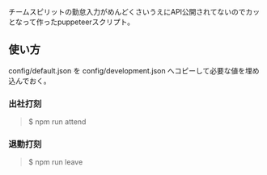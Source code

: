 チームスピリットの勤怠入力がめんどくさいうえにAPI公開されてないのでカッとなって作ったpuppeteerスクリプト。

## 使い方

config/default.json を config/development.json へコピーして必要な値を埋め込んでおく。

### 出社打刻

> $ npm run attend

### 退勤打刻

> $ npm run leave
